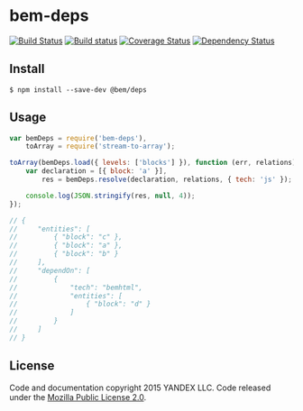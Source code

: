 bem-deps
========

[![Build Status](http://img.shields.io/travis/bem-incubator/bem-deps/master.svg?style=flat&label=tests)](https://travis-ci.org/bem/bem-deps)
[![Build status](http://img.shields.io/appveyor/ci/blond/bem-deps.svg?style=flat&label=windows)](https://ci.appveyor.com/project/blond/bem-deps)
[![Coverage Status](https://img.shields.io/coveralls/bem-incubator/bem-deps.svg?branch=master&style=flat)](https://coveralls.io/r/bem-incubator/bem-deps)
[![Dependency Status](http://img.shields.io/david/bem-incubator/bem-deps.svg?style=flat)](https://david-dm.org/bem-incubator/bem-deps)

Install
-------

```
$ npm install --save-dev @bem/deps
```

Usage
-----

```js
var bemDeps = require('bem-deps'),
    toArray = require('stream-to-array');

toArray(bemDeps.load({ levels: ['blocks'] }), function (err, relations) {
    var declaration = [{ block: 'a' }],
        res = bemDeps.resolve(declaration, relations, { tech: 'js' });

    console.log(JSON.stringify(res, null, 4));
});

// {
//     "entities": [
//         { "block": "c" },
//         { "block": "a" },
//         { "block": "b" }
//     ],
//     "dependOn": [
//         {
//             "tech": "bemhtml",
//             "entities": [
//                 { "block": "d" }
//             ]
//         }
//     ]
// }
```

License
-------

Code and documentation copyright 2015 YANDEX LLC. Code released under the [Mozilla Public License 2.0](LICENSE.txt).
